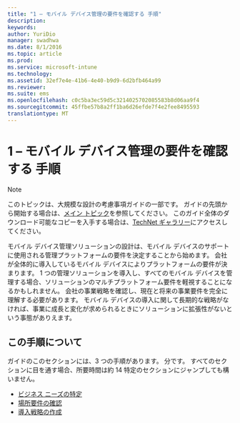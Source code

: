```yaml
---
title: "1 – モバイル デバイス管理の要件を確認する 手順"
description: 
keywords: 
author: YuriDio
manager: swadhwa
ms.date: 8/1/2016
ms.topic: article
ms.prod: 
ms.service: microsoft-intune
ms.technology: 
ms.assetid: 32ef7e4e-41b6-4e40-b9d9-6d2bfb464a99
ms.reviewer: 
ms.suite: ems
ms.openlocfilehash: c0c5ba3ec59d5c3214025702085583b8d06aa9f4
ms.sourcegitcommit: 45ffbe57b8a2ff1ba6d26efde7f4e2fee8495593
translationtype: MT
---
```

# <a name="-1---"></a>1 – モバイル デバイス管理の要件を確認する 手順

>[!NOTE]
>このトピックは、大規模な設計の考慮事項ガイドの一部です。 ガイドの先頭から開始する場合は、[メイン トピック](mdm-design-considerations-guide.md)を参照してください。 このガイド全体のダウンロード可能なコピーを入手する場合は、[TechNet ギャラリー](https://gallery.technet.microsoft.com/Mobile-Device-Management-7d401582)にアクセスしてください。

モバイル デバイス管理ソリューションの設計は、モバイル デバイスのサポートに使用される管理プラットフォームの要件を決定することから始めます。 会社が全体的に導入しているモバイル デバイスによりプラットフォームの要件が決まります。 1 つの管理ソリューションを導入し、すべてのモバイル デバイスを管理する場合、ソリューションのマルチプラットフォーム要件を軽視することになるかもしれません。 会社の事業戦略を確認し、現在と将来の事業要件を完全に理解する必要があります。 モバイル デバイスの導入に関して長期的な戦略がなければ、事業に成長と変化が求められるときにソリューションに拡張性がないという事態がありえます。 

## <a name=""></a>この手順について

ガイドのこのセクションには、3 つの手順があります。 分です。 すべてのセクションに目を通す場合、所要時間は約 14 特定のセクションにジャンプしても構いません。

- [ビジネス ニーズの特定](mdm-identify-business-needs.md)
- [場所要件の確認](mdm-specify-mdm-location-requirements.md)
- [導入戦略の作成](mdm-develop-mdm-adoption-strategy.md)
